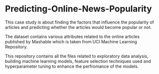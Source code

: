 # Predicting-Online-News-Popularity

This case study is about finding the factors that influence the popularity of articles and predicting whether the articles would become popular or not. 

The dataset contains various attributes related to the online articles published by Mashable which is taken from UCI Machine Learning Repository.

This repository contains all the files related to exploratory data analysis, building machine learning models, feature selection techniques used and hyperparameter tuning to enhance the perfromance of the models.
